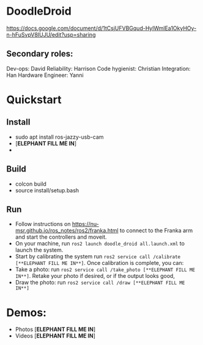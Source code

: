 # DoodleDroid

https://docs.google.com/document/d/1tCsjUFVBGqud-HylWmlEa1OkyHOy-n-hFuSvpV8IUJU/edit?usp=sharing

## Secondary roles:
Dev-ops:  David
Reliability: Harrison
Code hygienist: Christian
Integration: Han
Hardware Engineer: Yanni

# Quickstart
## Install
- sudo apt install ros-jazzy-usb-cam
- [**ELEPHANT FILL ME IN**]
-  
## Build
- colcon build
- source install/setup.bash
## Run
- Follow instructions on https://nu-msr.github.io/ros_notes/ros2/franka.html to connect to the Franka arm and start the controllers and moveit.
- On your machine, run `ros2 launch doodle_droid all.launch.xml` to launch the system.
- Start by calibrating the system run `ros2 service call /calibrate  [**ELEPHANT FILL ME IN**]`. Once calibration is complete, you can:
- Take a photo: run `ros2 service call /take_photo [**ELEPHANT FILL ME IN**]`. Retake your photo if desired, or if the output looks good,
- Draw the photo: run `ros2 service call /draw [**ELEPHANT FILL ME IN**]`

# Demos:
- Photos [**ELEPHANT FILL ME IN**]
- Videos [**ELEPHANT FILL ME IN**]

